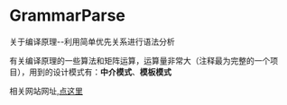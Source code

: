 # GrammarParse
关于编译原理--利用简单优先关系进行语法分析

有关编译原理的一些算法和矩阵运算，运算量非常大（注释最为完整的一个项目），用到的设计模式有：**中介模式**、**模板模式**

相关网站网址,[点这里](http://121.42.153.166:8080/grammarparser/)

